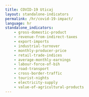 ```yaml
---
title: COVID-19 Uticaj
layout: standalone-indicators
permalink: /hr/covid-19-impact/
language: hr
standalone_indicators:
    - gross-domestic-product
    - revenue-from-indirect-taxes
    - export-imports
    - industrial-turnover
    - monthly-producer-price
    - retail-trade-indices
    - average-monthly-earnings
    - labour-force-of-bih
    - road-transport
    - cross-border-traffic
    - tourist-nights
    - electricity-supply
    - value-of-agricultural-products
---
```

